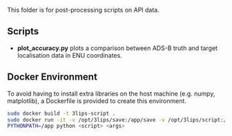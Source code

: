 This folder is for post-processing scripts on API data.

## Scripts

- **plot_accuracy.py** plots a comparison between ADS-B truth and target localisation data in ENU coordinates.

## Docker Environment

To avoid having to install extra libraries on the host machine (e.g. numpy, matplotlib), a Dockerfile is provided to create this environment.

```bash
sudo docker build -t 3lips-script .
sudo docker run -it -v /opt/3lips/save:/app/save -v /opt/3lips/script:/app/script -v /opt/3lips/event/algorithm/geometry:/app/geometry 3lips-script bash
PYTHONPATH=/app python <script> <args>
```
